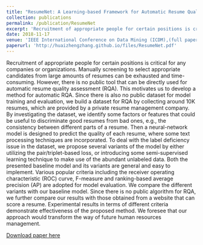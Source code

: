 ```yaml
---
title: "ResumeNet: A Learning-based Framework for Automatic Resume Quality Assessment"
collection: publications
permalink: /publication/ResumeNet
excerpt: 'Recruitment of appropriate people for certain positions is critical for any companies or organizations. Manually screening to select appropriate candidates from large amounts of resumes can be exhausted and time-consuming. However, there is no public tool that can be directly used for automatic resume quality assessment (RQA). This motivates us to develop a method for automatic RQA. Since there is also no public dataset for model training and evaluation, we build a dataset for RQA by collecting around 10K resumes, which are provided by a private resume management company. By investigating the dataset, we identify some factors or features that could be useful to discriminate good resumes from bad ones, e.g., the consistency between different parts of a resume. Then a neural-network model is designed to predict the quality of each resume, where some text processing techniques are incorporated. To deal …'
date: 2018-11-17 
venue: 'IEEE International Conference on Data Mining (ICDM),(full paper)'
paperurl: 'http://huaizhengzhang.github.io/files/ResumeNet.pdf'
---
```


Recruitment of appropriate people for certain positions is critical for any companies or organizations. Manually screening to select appropriate candidates from large amounts of resumes can be exhausted and time-consuming. However, there is no public tool that can be directly used for automatic resume quality assessment (RQA). This motivates us to develop a method for automatic RQA. Since there is also no public dataset for model training and evaluation, we build a dataset for RQA by collecting around 10K resumes, which are provided by a private resume management company. By investigating the dataset, we identify some factors or features that could be useful to discriminate good resumes from bad ones, e.g., the consistency between different parts of a resume. Then a neural-network model is designed to predict the quality of each resume, where some text processing techniques are incorporated. To deal with the label deficiency issue in the dataset, we propose several variants of the model by either utilizing the pair/triplet-based loss, or introducing some semi-supervised learning technique to make use of the abundant unlabeled data. Both the presented baseline model and its variants are general and easy to implement. Various popular criteria including the receiver operating characteristic (ROC) curve, F-measure and ranking-based average precision (AP) are adopted for model evaluation. We compare the different variants with our baseline model. Since there is no public algorithm for RQA, we further compare our results with those obtained from a website that can score a resume. Experimental results in terms of different criteria demonstrate effectiveness of the proposed method. We foresee that our approach would transform the way of future human resources management.

[Download paper here](https://arxiv.org/pdf/1810.02832.pdf)
